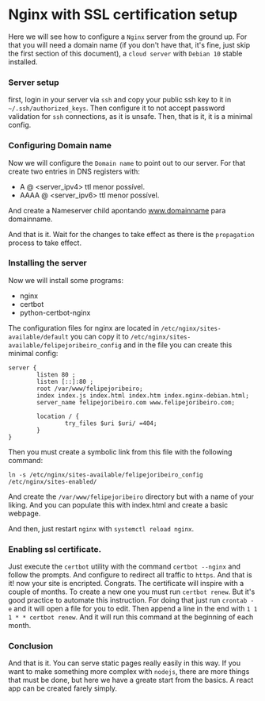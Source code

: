 # Nginx with SSL certification setup
Here we will see how to configure a `Nginx` server from the ground up. For that you will need a domain name (if you don't have that, it's fine, just skip the first section of this document), a `cloud server` with `Debian 10` stable installed.

### Server setup
first, login in your server via `ssh` and copy your public ssh key to it in `~/.ssh/authorized_keys`. Then configure it to not accept password validation for `ssh` connections, as it is unsafe. Then, that is it, it is a minimal config.

### Configuring Domain name
Now we will configure the `Domain name` to point out to our server. For that create two entries in DNS registers with:

- A @ <server_ipv4> ttl menor possível.
- AAAA @ <server_ipv6> ttl menor possível.

And create a Nameserver child apontando www.domainname para domainname.

And that is it. Wait for the changes to take effect as there is the `propagation` process to take effect.

### Installing the server
Now we will install some programs:

- nginx
- certbot
- python-certbot-nginx

The configuration files for nginx are located in `/etc/nginx/sites-available/default` you can copy it to `/etc/nginx/sites-available/felipejoribeiro_config` and in the file you can create this minimal config:

```
server {
        listen 80 ;
        listen [::]:80 ;
        root /var/www/felipejoribeiro;
        index index.js index.html index.htm index.nginx-debian.html;
        server_name felipejoribeiro.com www.felipejoribeiro.com;

        location / {
                try_files $uri $uri/ =404;
        }
}
```

Then you must create a symbolic link from this file with the following command:

```
ln -s /etc/nginx/sites-available/felipejoribeiro_config /etc/nginx/sites-enabled/
```

And create the `/var/www/felipejoribeiro` directory but with a name of your liking. And you can populate this with index.html and create a basic webpage.

And then, just restart `nginx` with `systemctl reload nginx`.

### Enabling ssl certificate.
Just execute the `certbot` utility with the command `certbot --nginx` and follow the prompts. And configure to redirect all traffic to `https`. And that is it! now your site is encripted. Congrats.
The certificate will inspire with a couple of months. To create a new one you must run `certbot renew`. But it's good practice to automate this instruction.
For doing that just run `crontab -e` and it will open a file for you to edit. Then append a line in the end with `1 1 1 * * certbot renew`. And it will run this command at the beginning of each month.

### Conclusion
And that is it. You can serve static pages really easily in this way. If you want to make something more complex with `nodejs`, there are more things that must be done, but here we have a greate start from the basics. A react app can be created farely simply.

